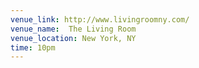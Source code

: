 ```yaml
---
venue_link: http://www.livingroomny.com/
venue_name:  The Living Room
venue_location: New York, NY
time: 10pm
---
```



